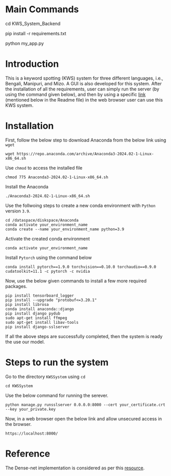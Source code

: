 # Main Commands

cd KWS_System_Backend

pip install -r requirements.txt

python my_app.py

# Introduction

This is a keyword spotting (KWS) system for three different languages, i.e., Bengali, Manipuri, and Mizo. A GUI is also developed for this system. After the installation of all the requirements, user can simply run the server (by using the command given below), and then by using a specific [link](https://localhost:8000/) (mentioned below in the Readme file) in the web browser user can use this KWS system.


# Installation

First, follow the below step to download Anaconda from the below link using ```wget```

```
wget https://repo.anaconda.com/archive/Anaconda3-2024.02-1-Linux-x86_64.sh
```

Use ```chmod``` to access the installed file

```
chmod 775 Anaconda3-2024.02-1-Linux-x86_64.sh
```

Install the Anaconda

```
./Anaconda3-2024.02-1-Linux-x86_64.sh
```

Use the follwoing steps to create a new conda environment with ```Python``` version ```3.9```.

```
cd /dataspace/diskspace/Anaconda
conda activate your_environment_name
conda create --name your_environment_name python=3.9
```

Activate the created conda environment

```
conda activate your_environment_name
```

Install ```Pytorch``` using the command below

```
conda install pytorch==1.9.0 torchvision==0.10.0 torchaudio==0.9.0 cudatoolkit=11.1 -c pytorch -c nvidia
```

Now, use the below given commands to install a few more required packages.

```
pip install tensorboard_logger  
pip install --upgrade "protobuf<=3.20.1" 
pip install librosa     
conda install anaconda::django 
pip install django pydub
sudo apt-get install ffmpeg 
sudo apt-get install libav-tools
pip install django-sslserver
```
If all the above steps are successfully completed, then the system is ready the use our model.



# Steps to run the system

Go to the directory ```KWSSystem``` using ```cd```

``` 
cd KWSSystem
```

Use the below command for running the serever.

```
python manage.py runsslserver 0.0.0.0:8000 --cert your_certificate.crt --key your_private.key 
```

Now, in a web browser open the below link and allow unsecured access in the browser. 

```
https://localhost:8000/
```


# Reference
The Dense-net implementation  is considered as per this [resource](https://github.com/bearpaw/pytorch-classification/blob/master/models/cifar/densenet.py).





